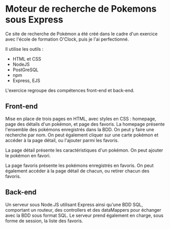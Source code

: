 # Moteur de recherche de Pokemons sous Express

Ce site de recherche de Pokémon a été créé dans le cadre d'un exercice avec l'école de formation O'Clock, puis je l'ai perfectionné.

Il utilise les outils :
- HTML et CSS
- NodeJS
- PostGreSQL
- npm
- Express, EJS

L'exercice regroupe des compétences front-end et back-end.

## Front-end

Mise en place de trois pages en HTML, avec styles en CSS : homepage, page des détails d'un pokémon, et page des favoris.
La homepage présente l'ensemble des pokémons enregistrés dans la BDD. On peut y faire une recherche par nom.
On peut également cliquer sur une carte pokémon et accéder à la page détail, ou l'ajouter parmi les favoris.

La page détail présente les caractéristiques d'un pokémon. On peut ajouter le pokémon en favori.

La page favoris présente les pokémons enregistrés en favoris. On peut également accéder à la page détail de chacun, ou retirer chacun des favoris.

## Back-end

Un serveur sous Node.JS utilisant Express ainsi qu'une BDD SQL, comportant un routeur, des controllers et des dataMappers pour échanger avec la BDD sous format SQL.
Le serveur prend également en charge, sous forme de session, la liste des favoris.
